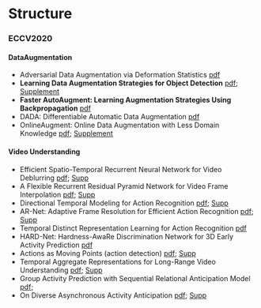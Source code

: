 # Structure
### ECCV2020

#### DataAugmentation

* Adversarial Data Augmentation via Deformation Statistics [pdf](https://www.ecva.net/papers/eccv_2020/papers_ECCV/papers/123740630.pdf)
* __Learning Data Augmentation Strategies for Object Detection__ [pdf](https://www.ecva.net/papers/eccv_2020/papers_ECCV/papers/123720562.pdf);
[Supplement](https://www.ecva.net/papers/eccv_2020/papers_ECCV/papers/123720562-supp.pdf)
* __Faster AutoAugment: Learning Augmentation Strategies Using Backpropagation__ [pdf](https://www.ecva.net/papers/eccv_2020/papers_ECCV/papers/123700001.pdf)
* DADA: Differentiable Automatic Data Augmentation [pdf](https://www.ecva.net/papers/eccv_2020/papers_ECCV/papers/123670579.pdf)
* OnlineAugment: Online Data Augmentation with Less Domain Knowledge [pdf](https://www.ecva.net/papers/eccv_2020/papers_ECCV/papers/123520307.pdf);
 [Supplement](https://www.ecva.net/papers/eccv_2020/papers_ECCV/papers/123520307-supp.zip)
 
 
 #### Video Understanding
 
 * Efficient Spatio-Temporal Recurrent Neural Network for Video Deblurring [pdf](https://www.ecva.net/papers/eccv_2020/papers_ECCV/papers/123510188.pdf); [Supp](https://www.ecva.net/papers/eccv_2020/papers_ECCV/papers/123510188-supp.zip)
 * A Flexible Recurrent Residual Pyramid Network for Video Frame Interpolation [pdf](https://www.ecva.net/papers/eccv_2020/papers_ECCV/papers/123700477.pdf); [Supp](https://www.ecva.net/papers/eccv_2020/papers_ECCV/papers/123700477-supp.zip)
 * Directional Temporal Modeling for Action Recognition [pdf](https://www.ecva.net/papers/eccv_2020/papers_ECCV/papers/123510273.pdf); [Supp](https://www.ecva.net/papers/eccv_2020/papers_ECCV/papers/123510273-supp.pdf)
 * AR-Net: Adaptive Frame Resolution for Efficient Action Recognition [pdf](https://www.ecva.net/papers/eccv_2020/papers_ECCV/papers/123520086.pdf); [Supp](https://www.ecva.net/papers/eccv_2020/papers_ECCV/papers/123520086-supp.pdf)
 * Temporal Distinct Representation Learning for Action Recognition [pdf](https://www.ecva.net/papers/eccv_2020/papers_ECCV/papers/123520358.pdf)
 * HARD-Net: Hardness-AwaRe Discrimination Network for 3D Early Activity Prediction [pdf](https://www.ecva.net/papers/eccv_2020/papers_ECCV/papers/123560409.pdf)
 * Actions as Moving Points (action detection) [pdf](https://www.ecva.net/papers/eccv_2020/papers_ECCV/papers/123610069.pdf); [Supp](https://www.ecva.net/papers/eccv_2020/papers_ECCV/papers/123610069-supp.zip)
 * Temporal Aggregate Representations for Long-Range Video Understanding [pdf](https://www.ecva.net/papers/eccv_2020/papers_ECCV/papers/123610154.pdf); [Supp](https://www.ecva.net/papers/eccv_2020/papers_ECCV/papers/123610154-supp.zip)
* Group Activity Prediction with Sequential Relational Anticipation Model [pdf](https://www.ecva.net/papers/eccv_2020/papers_ECCV/papers/123660579.pdf);
* On Diverse Asynchronous Activity Anticipation [pdf](https://www.ecva.net/papers/eccv_2020/papers_ECCV/papers/123740766.pdf); [Supp](https://www.ecva.net/papers/eccv_2020/papers_ECCV/papers/123740766-supp.pdf)

